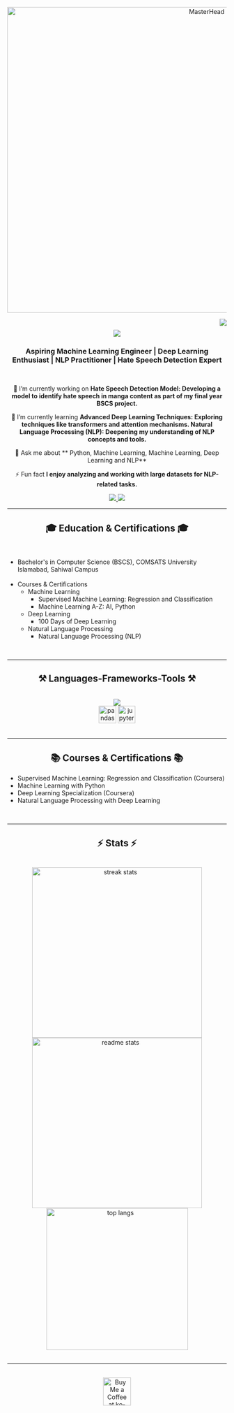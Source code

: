 
<p align="center">
    <img src="https://t4.ftcdn.net/jpg/05/73/43/21/360_F_573432149_j8p8srZwx69C11IXrjBMvMsXjiHVuCAw.webp" alt="MasterHead" width="900" height="700" />
</p>

<img align="right" src="https://visitor-badge.laobi.icu/badge?page_id=salmansaleem987.salmansaleem987" />

<h1 align="center">
    <img src="https://readme-typing-svg.herokuapp.com/?font=Righteous&size=35&center=true&vCenter=true&width=500&height=70&duration=4000&lines=Hi+There!+👋;+I'm+Salman+Saleem!;" />
</h1>

<h3 align="center">Aspiring Machine Learning Engineer | Deep Learning Enthusiast | NLP Practitioner | Hate Speech Detection Expert </h3>

<br/>

<div align="center">
 
 🔭 I’m currently working on **Hate Speech Detection Model: Developing a model to identify hate speech in manga content as part of my final year BSCS project.**
 
 🌱 I’m currently learning **Advanced Deep Learning Techniques: Exploring techniques like transformers and attention mechanisms. Natural Language Processing (NLP): Deepening my understanding of NLP concepts and tools.**

💬 Ask me about ** Python, Machine Learning,  Machine Learning, Deep Learning and NLP**

⚡ Fun fact **I enjoy analyzing and working with large datasets for NLP-related tasks.**

 </div>
 
<div align="center"> 
  <a href="mailto:salmanbrw82@gmail.com">
    <img src="https://img.shields.io/badge/Gmail-333333?style=for-the-badge&logo=gmail&logoColor=red" />
  </a>
  <a href="https://linkedin.com/in/salman-saleem-ai" target="_blank">
    <img src="https://img.shields.io/badge/LinkedIn-0077B5?style=for-the-badge&logo=linkedin&logoColor=white" target="_blank" />
  </a>
</div>

<hr/>

<h2 align="center">🎓 Education & Certifications 🎓</h2>
<br/>

<div align="center">
  <alt="COMSATS University Islamabad" width="200">
</div>

<ul>
  <li>Bachelor's in Computer Science (BSCS), COMSATS University Islamabad, Sahiwal Campus</li><br>
  <li>Courses & Certifications
    <ul>
      <li>Machine Learning
        <ul>
          <li> Supervised Machine Learning: Regression and Classification</li>
          <li> Machine Learning A-Z: AI, Python</li>
        </ul>
      </li>
      <li>Deep Learning
        <ul>
          <li> 100 Days of Deep Learning</li>
        </ul>
      </li>
      <li>Natural Language Processing
        <ul>
          <li> Natural Language Processing (NLP)</li>
        </ul>
      </li>
    </ul>
  </li>
</ul>

<br/>
<hr/>

<h2 align="center">⚒️ Languages-Frameworks-Tools ⚒️</h2>
<br/>
<div align="center">
    <img src="https://skillicons.dev/icons?i=python,github,tensorflow" /><br>
    <img src="https://cdn.jsdelivr.net/gh/devicons/devicon/icons/pandas/pandas-original.svg" alt="pandas" width="40" height="40"/>
    <img src="https://cdn.jsdelivr.net/gh/devicons/devicon/icons/jupyter/jupyter-original.svg" alt="jupyter" width="40" height="40"/>
    
    
</div>

<br/>
<hr/>

<h2 align="center">📚 Courses & Certifications 📚</h2>
<ul>
  <li>Supervised Machine Learning: Regression and Classification (Coursera)</li>
  <li>Machine Learning with Python </li>
  <li>Deep Learning Specialization (Coursera)</li>
  <li>Natural Language Processing with Deep Learning </li>
</ul>

<br/>
<hr/>

<h2 align="center">⚡ Stats ⚡</h2>
<br>
<div align="center">

<img width=390 src="https://github-readme-streak-stats.herokuapp.com/?user=salmansaleem987&theme=react&border_radius=10" alt="streak stats" class="readme-stats-image" />

<img width=390 src="https://github-readme-stats.vercel.app/api?username=salmansaleem987&show_icons=true&theme=react&border_radius=10" alt="readme stats" class="readme-stats-image" />
<br/>
  <img width=325 align="center" src="https://github-readme-stats.vercel.app/api/top-langs/?username=salmansaleem987&layout=compact&theme=react&border_radius=10" alt="top langs" />
</div>

<br/>
<hr/>

<br/>

<div align="center">
<a href='https://ko-fi.com/V7V4RAK9C' target='_blank'><img height='64' style='border:0px;height:64px;' src='https://storage.ko-fi.com/cdn/kofi1.png?v=3' border='0' alt='Buy Me a Coffee at ko-fi.com' /></a>
</div>

<br/>
